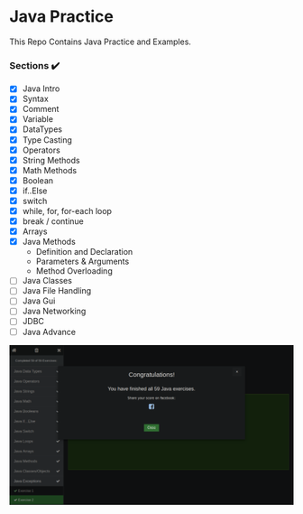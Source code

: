 # Java Practice

This Repo Contains Java Practice and Examples.

### Sections :heavy_check_mark:

- [x] Java Intro
- [x] Syntax
- [x] Comment
- [x] Variable
- [x] DataTypes
- [x] Type Casting
- [x] Operators
- [x] String Methods
- [x] Math Methods
- [x] Boolean 
- [x] if..Else
- [x] switch
- [x] while, for, for-each loop
- [x] break / continue
- [x] Arrays
- [x] Java Methods
  - Definition and Declaration
  - Parameters  & Arguments
  - Method Overloading
- [ ] Java Classes
- [ ] Java File Handling
- [ ] Java Gui
- [ ] Java Networking
- [ ] JDBC
- [ ] Java Advance

![Completed W3School Exercises](https://github.com/ankitvashisht12/Java-Practice/blob/master/Images/Java_Exercise_Result.png)
